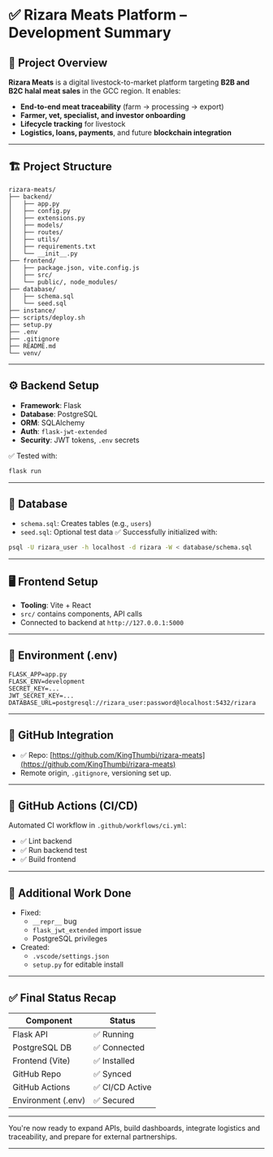 # ✅ Rizara Meats Platform – Development Summary

## 🎯 Project Overview

**Rizara Meats** is a digital livestock-to-market platform targeting **B2B and B2C halal meat sales** in the GCC region. It enables:

- **End-to-end meat traceability** (farm → processing → export)
- **Farmer, vet, specialist, and investor onboarding**
- **Lifecycle tracking** for livestock
- **Logistics, loans, payments**, and future **blockchain integration**

---

## 🏗️ Project Structure

```
rizara-meats/
├── backend/
│   ├── app.py
│   ├── config.py
│   ├── extensions.py
│   ├── models/
│   ├── routes/
│   ├── utils/
│   ├── requirements.txt
│   └── __init__.py
├── frontend/
│   ├── package.json, vite.config.js
│   ├── src/
│   └── public/, node_modules/
├── database/
│   ├── schema.sql
│   └── seed.sql
├── instance/
├── scripts/deploy.sh
├── setup.py
├── .env
├── .gitignore
├── README.md
└── venv/
```

---

## ⚙️ Backend Setup

- **Framework**: Flask
- **Database**: PostgreSQL
- **ORM**: SQLAlchemy
- **Auth**: `flask-jwt-extended`
- **Security**: JWT tokens, `.env` secrets

✅ Tested with:
```bash
flask run
```

---

## 🧪 Database

- `schema.sql`: Creates tables (e.g., `users`)
- `seed.sql`: Optional test data
✅ Successfully initialized with:
```bash
psql -U rizara_user -h localhost -d rizara -W < database/schema.sql
```

---

## 🖥️ Frontend Setup

- **Tooling**: Vite + React
- `src/` contains components, API calls
- Connected to backend at `http://127.0.0.1:5000`

---

## 🔐 Environment (.env)

```dotenv
FLASK_APP=app.py
FLASK_ENV=development
SECRET_KEY=...
JWT_SECRET_KEY=...
DATABASE_URL=postgresql://rizara_user:password@localhost:5432/rizara
```

---

## 🔁 GitHub Integration

- ✅ Repo: [https://github.com/KingThumbi/rizara-meats](https://github.com/KingThumbi/rizara-meats)
- Remote origin, `.gitignore`, versioning set up.

---

## 🤖 GitHub Actions (CI/CD)

Automated CI workflow in `.github/workflows/ci.yml`:
- ✅ Lint backend
- ✅ Run backend test
- ✅ Build frontend

---

## 🔧 Additional Work Done

- Fixed:
  - `__repr__` bug
  - `flask_jwt_extended` import issue
  - PostgreSQL privileges
- Created:
  - `.vscode/settings.json`
  - `setup.py` for editable install

---

## ✅ Final Status Recap

| Component          | Status         |
| ------------------ | -------------- |
| Flask API          | ✅ Running      |
| PostgreSQL DB      | ✅ Connected    |
| Frontend (Vite)    | ✅ Installed    |
| GitHub Repo        | ✅ Synced       |
| GitHub Actions     | ✅ CI/CD Active |
| Environment (.env) | ✅ Secured      |

---

You're now ready to expand APIs, build dashboards, integrate logistics and traceability, and prepare for external partnerships.

---
